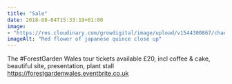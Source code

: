 ```yaml
---
title: "Sale"
date: 2018-08-04T15:33:19+01:00
image: 
- "https://res.cloudinary.com/growdigital/image/upload/v1544300867/chaenomeles-41478572351.jpg"
imageAlt: "Red flower of japanese quince close up"
---
```


The #ForestGarden Wales tour tickets available £20, incl coffee & cake, beautiful site, presentation, plant stall https://forestgardenwales.eventbrite.co.uk
